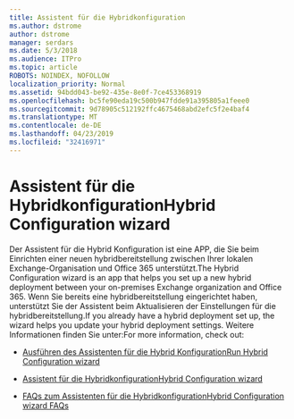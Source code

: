 ```yaml
---
title: Assistent für die Hybridkonfiguration
ms.author: dstrome
author: dstrome
manager: serdars
ms.date: 5/3/2018
ms.audience: ITPro
ms.topic: article
ROBOTS: NOINDEX, NOFOLLOW
localization_priority: Normal
ms.assetid: 94bdd043-be92-435e-8e0f-7ce453368919
ms.openlocfilehash: bc5fe90eda19c500b947fdde91a395805a1feee0
ms.sourcegitcommit: 9d78905c512192ffc4675468abd2efc5f2e4baf4
ms.translationtype: MT
ms.contentlocale: de-DE
ms.lasthandoff: 04/23/2019
ms.locfileid: "32416971"
---
```

# <a name="hybrid-configuration-wizard"></a><span data-ttu-id="a902b-102">Assistent für die Hybridkonfiguration</span><span class="sxs-lookup"><span data-stu-id="a902b-102">Hybrid Configuration wizard</span></span>

<span data-ttu-id="a902b-103">Der Assistent für die Hybrid Konfiguration ist eine APP, die Sie beim Einrichten einer neuen hybridbereitstellung zwischen Ihrer lokalen Exchange-Organisation und Office 365 unterstützt.</span><span class="sxs-lookup"><span data-stu-id="a902b-103">The Hybrid Configuration wizard is an app that helps you set up a new hybrid deployment between your on-premises Exchange organization and Office 365.</span></span> <span data-ttu-id="a902b-104">Wenn Sie bereits eine hybridbereitstellung eingerichtet haben, unterstützt Sie der Assistent beim Aktualisieren der Einstellungen für die hybridbereitstellung.</span><span class="sxs-lookup"><span data-stu-id="a902b-104">If you already have a hybrid deployment set up, the wizard helps you update your hybrid deployment settings.</span></span> <span data-ttu-id="a902b-105">Weitere Informationen finden Sie unter:</span><span class="sxs-lookup"><span data-stu-id="a902b-105">For more information, check out:</span></span>
  
- [<span data-ttu-id="a902b-106">Ausführen des Assistenten für die Hybrid Konfiguration</span><span class="sxs-lookup"><span data-stu-id="a902b-106">Run Hybrid Configuration wizard</span></span>](https://technet.microsoft.com/library/mt595788%28v=exchg.150%29.aspx)
    
- [<span data-ttu-id="a902b-107">Assistent für die Hybridkonfiguration</span><span class="sxs-lookup"><span data-stu-id="a902b-107">Hybrid Configuration wizard</span></span>](https://technet.microsoft.com/library/hh529921%28v=exchg.150%29.aspx)
    
- [<span data-ttu-id="a902b-108">FAQs zum Assistenten für die Hybridkonfiguration</span><span class="sxs-lookup"><span data-stu-id="a902b-108">Hybrid Configuration wizard FAQs</span></span>](https://technet.microsoft.com/library/mt488940%28v=exchg.150%29.aspx)
    

